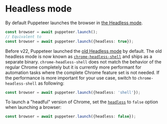 # Headless mode

By default Puppeteer launches the browser in
[the Headless mode](https://developer.chrome.com/docs/chromium/new-headless/).

```ts
const browser = await puppeteer.launch();
// Equivalent to
const browser = await puppeteer.launch({headless: true});
```

Before v22, Puppeteer launched the [old Headless mode](https://developer.chrome.com/docs/chromium/new-headless/) by default.
The old headless mode is now known as
[`chrome-headless-shell`](https://developer.chrome.com/blog/chrome-headless-shell)
and ships as a separate binary. `chrome-headless-shell` does not match the
behavior of the regular Chrome completely but it is currently more performant
for automation tasks where the complete Chrome feature set is not needed. If the performance
is more important for your use case, switch to `chrome-headless-shell` as following:

```ts
const browser = await puppeteer.launch({headless: 'shell'});
```

To launch a "headful" version of Chrome, set the
[`headless`](https://pptr.dev/api/puppeteer.browserlaunchargumentoptions) to `false`
option when launching a browser:

```ts
const browser = await puppeteer.launch({headless: false});
```
